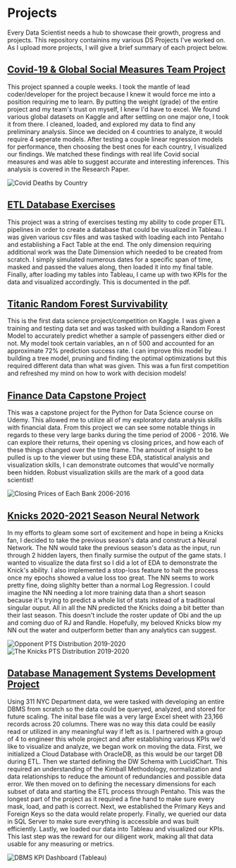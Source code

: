 
# Projects 
Every Data Scientist needs a hub to showcase their growth, progress and projects. This repository containins my various DS Projects I've worked on.
As I upload more projects, I will give a brief summary of each project below.





## [Covid-19 & Global Social Measures Team Project](https://github.com/ShakirMahabirsingh/Projects)

This project spanned a couple weeks. I took the mantle of lead coder/developer for the project 
because I knew it would force me into a position requiring me to learn. By putting the weight (grade) of the entire project and my team's trust on myself, I knew I'd have to excel.
We found various global datasets on Kaggle and after settling on one major one, I took it from there. I cleaned, loaded, and explored my data to find any preliminary analysis. 
Since we decided on 4 countries to analyze, it would require 4 seperate models. 
After testing a couple linear regression models for performance, then choosing the best ones for each country, I visualized our findings. We matched these findings with 
real life Covid social measures and was able to suggest accurate and interesting inferences. This analysis is covered in the Research Paper. 

![Covid Deaths by Country](/images/covid_dt_bar.png)


##  [ETL Database Exercises](https://github.com/ShakirMahabirsingh/Projects)

This project was a string of exercises testing my ability to code proper ETL pipelines in order to create a database that could be visualized in Tableau. I was given various
csv files and was tasked with loading each into Pentaho and establishing a Fact Table at the end. The only dimension requiring additional work was the Date Dimension which needed
to be created from scratch. I simply simulated numerous dates for a specific span of time, masked and passed the values along, then loaded it into my final table.
Finally, after loading my tables into Tableau, I came up with two KPIs for the data and visualized accordingly. This is documented in the pdf. 



##  [Titanic Random Forest Survivability](https://github.com/ShakirMahabirsingh/Projects)

This is the first data science project/competition on Kaggle. I was given a training and testing data set and was tasked with building a Random Forest Model to accurately predict whether a sample of passengers either died or not. My model took certain variables, an n of 500 and accounted for an approximate 72% prediction success rate. I can improve this model by building a tree model, pruning and finding the optimal optimizations but this required different data than what was given. This was a fun first competition and refreshed my mind on how to work with decision models!



## [Finance Data Capstone Project](https://github.com/ShakirMahabirsingh/Projects)
This was a capstone project for the Python for Data Science course on Udemy. This allowed me to utilize all of my exploratory data analysis skills with financial data. From this project we can see some notable things in regards to these very large banks during the time period of 2006 - 2016. We can explore their returns, their opening vs closing prices, and how each of these things changed over the time frame. The amount of insight to be pulled is up to the viewer but using these EDA, statistical analysis and visualization skills, I can demonstrate outcomes that would've normally been hidden. Robust visualization skills are the mark of a good data scientist!

![Closing Prices of Each Bank 2006-2016](/images/newplot.png)



## [Knicks 2020-2021 Season Neural Network](https://github.com/ShakirMahabirsingh/Projects)

In my efforts to gleam some sort of excitement and hope in being a Knicks fan, I decided to take the previous season's data and construct a Neural Network. The NN would take the previous season's data as the input, run through 2 hidden layers, then finally surmise the output of the game stats. I wanted to visualize the data first so I did a lot of EDA to demonstrate the Knick's ability. I also implemented a stop-loss feature to halt the process once my epochs showed a value loss too great. The NN seems to work pretty fine, doing slighlty better than a normal Log Regression. I could imagine the NN needing a lot more training data than a short season because it's trying to predict a whole list of stats instead of a traditional singular ouput. All in all the NN predicted the Knicks doing a bit better than their last season. This doesn't include the roster update of Obi and the up and coming duo of RJ and Randle. Hopefully, my beloved Knicks blow my NN out the water and outperform better than any analytics can suggest. 

![Opponent PTS Distribution 2019-2020](/images/opp.png)
![The Knicks PTS Distribution 2019-2020](/images/kpts.png)



## [Database Management Systems Development Project](https://github.com/ShakirMahabirsingh/Projects)
Using 311 NYC Department data, we were tasked with developing an entire DBMS from scratch so the data could be queryed, analyzed, and stored for future scaling. The inital base file was a very large Excel sheet with 23,166 records across 20 columns. There was no way this data could be easily read or utilized in any meaningful way if left as is. I partnered with a group of 4 to engineer this whole project and after establishing various KPIs we'd like to visualize and analyze, we began work on moving the data. First, we initialized a Cloud Database with OracleDB, as this would be our target DB during ETL. Then we started defining the DW Schema with LucidChart. This required an understanding of the Kimball Methodology, normalization and data relationships to reduce the amount of redundancies and possible data error. We then moved on to defining the necessary dimensions for each subset of data and starting the ETL process through Pentaho. This was the longest part of the project as it required a fine hand to make sure every mask, load, and path is correct. Next, we established the Primary Keys and Foreign Keys so the data would relate properly. Finally, we queried our data in SQL Server to make sure everything is accessible and was built efficiently. Lastly, we loaded our data into Tableau and visualized our KPIs. This last step was the reward for our diligent work, making all that data usable for any measuring or metrics.

![DBMS KPI Dashboard (Tableau)](/images/KPIs_temp.png)
